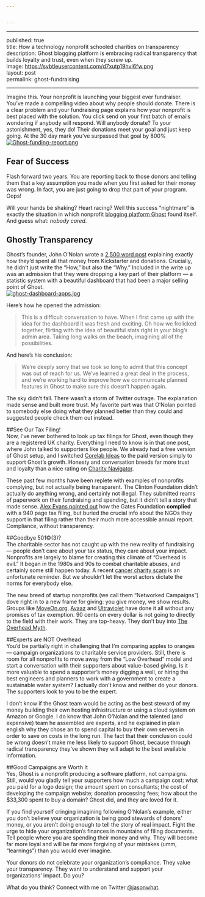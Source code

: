 ```yaml
---


---
```


<hr>
<p>published: true<br>
title: How a technology nonprofit schooled charities on transparency<br>
description: Ghost blogging platform is embracing radical transparency that builds loyalty and trust, even when they screw up.<br>
image: <a href="https://svbtleusercontent.com/d7xutp19hvl6fw.png">https://svbtleusercontent.com/d7xutp19hvl6fw.png</a><br>
layout: post<br>
permalink: ghost-fundraising</p>
<hr>
<p>Imagine this. Your nonprofit is launching your biggest ever fundraiser. You’ve made a compelling video about why people should donate. There is a clear problem and your fundraising page explains how your nonprofit is best placed with the solution. You click send on your first batch of emails wondering if anybody will respond. Will anybody donate? To your astonishment, yes, they do! Their donations meet your goal and just keep going. At the 30 day mark you’ve surpassed that goal by 800%<br>
<a href="https://svbtleusercontent.com/d7xutp19hvl6fw.png"><img src="https://svbtleusercontent.com/d7xutp19hvl6fw_small.png" alt="Ghost-funding-report.png"></a></p>
<h2 id="fear-of-success">Fear of Success</h2>
<p>Flash forward two years. You are reporting back to those donors and telling them that a key assumption you made when you first asked for their money was wrong. In fact, you are just going to drop that part of your program. Oops!</p>
<p>Will your hands be shaking? Heart racing? Well this success “nightmare” is exactly the situation in which nonprofit <a href="http://blog.ghost.org/year-2/">blogging platform Ghost</a> found itself. And guess what: <em>nobody cared</em>.</p>
<h2 id="ghostly-transparency">Ghostly Transparency</h2>
<p>Ghost’s founder, John O’Nolan wrote a <a href="http://blog.ghost.org/year-2/">2,500 word post</a> explaining exactly how they’d spent all that money from Kickstarter and donations. Crucially, he didn’t just write the “How,” but also the “Why.” Included in the write up was an admission that they were dropping a key part of their platform — a statistic system with a beautiful dashboard that had been a major selling point of Ghost.<br>
<a href="https://svbtleusercontent.com/yq75hnvscnke2w.jpg"><img src="https://svbtleusercontent.com/yq75hnvscnke2w_small.jpg" alt="ghost-dashboard-apps.jpg"></a></p>
<p>Here’s how he opened the admission:</p>
<blockquote>
<p>This is a difficult conversation to have. When I first came up with the idea for the dashboard it was fresh and exciting. Oh how we frolicked together, flirting with the idea of beautiful stats right in your blog’s admin area. Taking long walks on the beach, imagining all of the possibilities.</p>
</blockquote>
<p>And here’s his conclusion:</p>
<blockquote>
<p>We’re deeply sorry that we took so long to admit that this concept was out of reach for us. We’ve learned a great deal in the process, and we’re working hard to improve how we communicate planned features in Ghost to make sure this doesn’t happen again.</p>
</blockquote>
<p>The sky didn’t fall. There wasn’t a storm of Twitter outrage. The explanation made sense and built more trust. My favorite part was that O’Nolan pointed to somebody else doing what they planned better than they could and suggested people check them out instead.</p>
<p>##See Our Tax Filing!<br>
Now, I’ve never bothered to look up tax filings for Ghost, even though they are a registered UK charity. Everything I need to know is in that one post, where John talked to supporters like people. We already had a free version of Ghost setup, and I switched <a href="http://ideas.corelab.co">Corelab Ideas</a> to the paid version simply to support Ghost’s growth. Honesty and conversation breeds far more trust and loyalty than a nice rating on <a href="http://charitynavigator.org">Charity Navigator</a>.</p>
<p>These past few months have been replete with examples of nonprofits complying, but not actually being transparent. The Clinton Foundation didn’t actually do anything wrong, and certainly not illegal. They submitted reams of paperwork on their fundraising and spending, but it didn’t tell a story that made sense. <a href="http://www.globaldashboard.org/2015/05/12/bill-melinda-and-the-sdgs/">Alex Evans pointed out</a> how the Gates Foundation <strong>complied</strong> with a 940 page tax filing, but buried the crucial info about the NGOs they support in that filing rather than their much more accessible annual report. Compliance, without transparency.</p>
<p>##Goodbye 501©(3)?<br>
The charitable sector has not caught up with the new reality of fundraising — people don’t care about your tax status, they care about your impact. Nonprofits are largely to blame for creating this climate of “Overhead is evil.” It began in the 1980s and 90s to combat charitable abuses, and certainly some still happen today. A recent <a href="http://www.theverge.com/2015/5/19/8625467/ftc-cancer-charity-scam-lawsuit">cancer charity scam</a> is an unfortunate reminder. But we shouldn’t let the worst actors dictate the norms for everybody else.</p>
<p>The new breed of startup nonprofits (we call them “Networked Campaigns”) dove right in to a new frame for giving: you give money, we show results. Groups like <a href="http://moveon.org">MoveOn.org</a>, <a href="http://avaaz.org">Avaaz</a> and <a href="http://www.weareultraviolet.org/">Ultraviolet</a> have done it all without any promises of tax exemption. 90 cents on every dollar is not going to directly to the field with their work. They are top-heavy. They don’t buy into <a href="http://overheadmyth.com/">The Overhead Myth</a>.</p>
<p>##Experts are NOT Overhead<br>
You’d be partially right in challenging that I’m comparing apples to oranges — campaign organizations to charitable service providers. Still, there is room for all nonprofits to move away from the “Low Overhead” model and start a conversation with their supporters about value-based giving. Is it more valuable to spend a supporter’s money digging a well, or hiring the best engineers and planners to work with a government to create a sustainable water system? I actually don’t know and neither do your donors. The supporters look to you to be the expert.</p>
<p>I don’t know if the Ghost team would be acting as the best steward of my money building their own hosting infrastructure or using a cloud system  on Amazon or Google. I do know that John O’Nolan and the talented (and expensive) team he assembled are experts, and he explained in plain english why they chose an to spend capital to buy their own servers in order to save on costs in the long run. The fact that their conclusion could be wrong doesn’t make me less likely to support Ghost, because through radical transparency they’ve shown they will adapt to the best available information.</p>
<p>##Good Campaigns are Worth It<br>
Yes, Ghost is a nonprofit producing a software platform, not campaigns. Still, would you gladly tell your supporters how much a campaign cost: what you paid for a logo design; the amount spent on consultants; the cost of developing the campaign website; donation processing fees; how about the $33,300 spent to buy a domain? Ghost did, and they are loved for it.</p>
<p>If you find yourself cringing imagining following O’Nolan’s example, either you don’t believe your organization is being good stewards of donors’ money, or you aren’t doing enough to tell the story of real impact. Fight the urge to hide your organization’s finances in mountains of filing documents. Tell people where you are spending their money and why. They will become far more loyal and will be far more forgiving of your mistakes (umm, “learnings”) than you would ever imagine.</p>
<p>Your donors do not celebrate your organization’s compliance. They value your transparency. They want to understand and support your organizations’ impact. Do you?</p>
<p>What do you think? Connect with me on Twitter <a href="http://twitter.com/jasonwhat">@jasonwhat</a>.</p>

